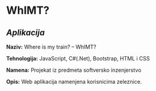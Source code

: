 # WhIMT?

## _Aplikacija_

**Naziv:** Where is my train? – WhIMT?

**Tehnologija:** JavaScript, C#(.Net), Bootstrap, HTML i CSS 

**Namena:** Projekat iz predmeta softversko inzenjerstvo

**Opis:** Web aplikacija namenjena korisnicima zeleznice.


